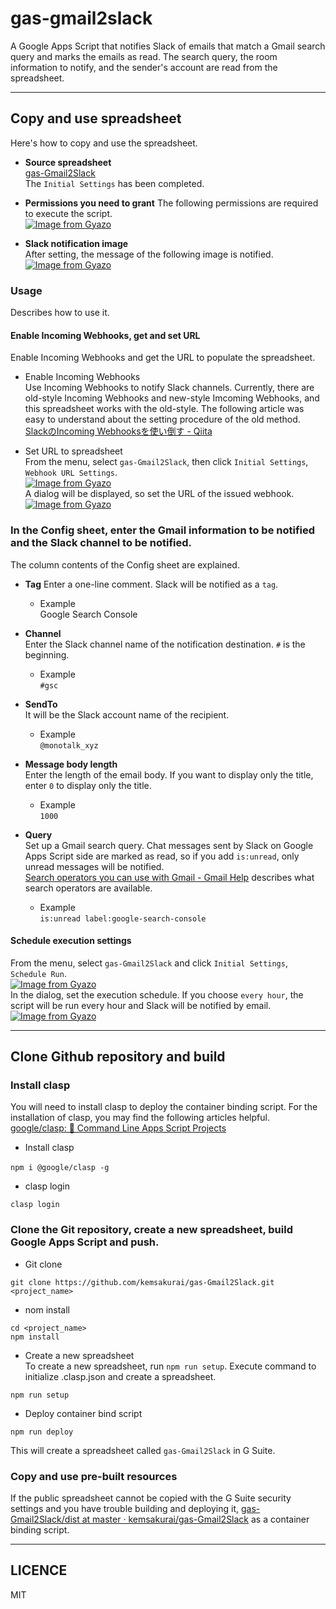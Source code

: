 # gas-gmail2slack

A Google Apps Script that notifies Slack of emails that match a Gmail search query and marks the emails as read.
The search query, the room information to notify, and the sender's account are read from the spreadsheet.

---------
## Copy and use spreadsheet     

Here's how to copy and use the spreadsheet.    

* **Source spreadsheet**     
[gas-Gmail2Slack](https://docs.google.com/spreadsheets/d/12Co5NZw5OTAJnihjzZwsURCqbN9Gnb6Y9QiBzy37P10/edit?usp=sharing)   
The `Initial Settings` has been completed.

* **Permissions you need to grant**
The following permissions are required to execute the script.      
[![Image from Gyazo](https://i.gyazo.com/607204f188b8a94420a83b63feaad6d7.png)](https://gyazo.com/607204f188b8a94420a83b63feaad6d7)      

* **Slack notification image**      
After setting, the message of the following image is notified.     
[![Image from Gyazo](https://i.gyazo.com/aeb8c71c16419bb7a0498b0bb471e3e0.png)](https://gyazo.com/aeb8c71c16419bb7a0498b0bb471e3e0)     

### Usage        
Describes how to use it.

#### Enable Incoming Webhooks, get and set URL      
Enable Incoming Webhooks and get the URL to populate the spreadsheet.    

* Enable Incoming Webhooks    
Use Incoming Webhooks to notify Slack channels.
Currently, there are old-style Incoming Webhooks and new-style Imcoming Webhooks, and this spreadsheet works with the old-style.
The following article was easy to understand about the setting procedure of the old method.      
[SlackのIncoming Webhooksを使い倒す - Qiita](https://qiita.com/ik-fib/items/b4a502d173a22b3947a0)          

* Set URL to spreadsheet        
From the menu, select `gas-Gmail2Slack`, then click `Initial Settings`, `Webhook URL Settings`.       
[![Image from Gyazo](https://i.gyazo.com/0bfa295b9a762580941270fd7b7d9796.png)](https://gyazo.com/0bfa295b9a762580941270fd7b7d9796)     
A dialog will be displayed, so set the URL of the issued webhook.       
[![Image from Gyazo](https://i.gyazo.com/417dd2e1c2dc10d9fd45e85a26b4d2a6.png)](https://gyazo.com/417dd2e1c2dc10d9fd45e85a26b4d2a6)        

### In the Config sheet, enter the Gmail information to be notified and the Slack channel to be notified.         
The column contents of the Config sheet are explained.       

* **Tag**
Enter a one-line comment.
Slack will be notified as a `tag`.
    * Example        
    Google Search Console

* **Channel**     
Enter the Slack channel name of the notification destination. `#` is the beginning.      
    * Example            
    `#gsc`

* **SendTo**         
It will be the Slack account name of the recipient.
    * Example         
    `@monotalk_xyz`    

* **Message body length**         
Enter the length of the email body. If you want to display only the title, enter `0` to display only the title.              
    * Example                  
    `1000`
    
* **Query**   
Set up a Gmail search query. Chat messages sent by Slack on Google Apps Script side are marked as read, so if you add `is:unread`, only unread messages will be notified.      
[Search operators you can use with Gmail - Gmail Help](https://support.google.com/mail/answer/7190?hl=en) describes what search operators are available.      
    * Example          
    `is:unread label:google-search-console`     

#### Schedule execution settings
From the menu, select `gas-Gmail2Slack` and click `Initial Settings`, `Schedule Run`.     
[![Image from Gyazo](https://i.gyazo.com/d57a097334511b9396b71c83bfa42168.png)](https://gyazo.com/d57a097334511b9396b71c83bfa42168)          
In the dialog, set the execution schedule. If you choose `every hour`, the script will be run every hour and Slack will be notified by email.       
[![Image from Gyazo](https://i.gyazo.com/2a21946bb5a96e2739d3883a7eac4b97.png)](https://gyazo.com/2a21946bb5a96e2739d3883a7eac4b97)             

--------------------

## Clone Github repository and build       

### Install clasp         
You will need to install clasp to deploy the container binding script.
For the installation of clasp, you may find the following articles helpful.     
[google/clasp: 🔗 Command Line Apps Script Projects](https://github.com/google/clasp)    


* Install clasp
```console
npm i @google/clasp -g　　　　
```

* clasp login        
```console
clasp login    
```

### Clone the Git repository, create a new spreadsheet, build Google Apps Script and push.       

* Git clone     
```console
git clone https://github.com/kemsakurai/gas-Gmail2Slack.git <project_name>
```

* nom install    
```console
cd <project_name>
npm install
```

* Create a new spreadsheet          
To create a new spreadsheet, run `npm run setup`.
Execute command to initialize .clasp.json and create a spreadsheet.    
```console
npm run setup 
```

* Deploy container bind script     
```console
npm run deploy
```

This will create a spreadsheet called `gas-Gmail2Slack` in G Suite.       

### Copy and use pre-built resources
If the public spreadsheet cannot be copied with the G Suite security settings and you have trouble building and deploying it,  [gas-Gmail2Slack/dist at master · kemsakurai/gas-Gmail2Slack](https://github.com/kemsakurai/gas-Gmail2Slack/tree/master/dist) as a container binding script.      





---------
## LICENCE     

MIT

